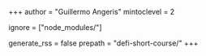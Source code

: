 +++
author = "Guillermo Angeris"
mintoclevel = 2

ignore = ["node_modules/"]

generate_rss = false
prepath = "defi-short-course/"
+++
